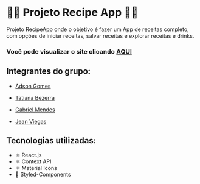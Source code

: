 <h1>🧑‍🍳 Projeto Recipe App 👨‍🍳</h1>

<p>Projeto RecipeApp onde o objetivo é fazer um App de receitas completo, com opções de iniciar receitas, salvar receitas e explorar receitas e drinks.</p>

<h3>Você pode visualizar o site clicando <a href="https://projeto-recipe-app-tau.vercel.app/" target="_blank" >AQUI</a></h3>

<h2>Integrantes do grupo:</h2>
<ul>
  <li><a href="https://www.linkedin.com/in/ACoAADF8tPABxLdVlduLLo4rfLny7Nfy0zyUlyg?lipi=urn%3Ali%3Apage%3Ad_flagship3_detail_base%3Bn3wf9EG3Rw%2B64FepQ9PnSw%3D%3D"><p>Adson Gomes</p></a></li>
  <li><a href="https://www.linkedin.com/in/ACoAABzz9swB9rvDyCJZb9o5b2dmgYHsw3GGLAI?lipi=urn%3Ali%3Apage%3Ad_flagship3_detail_base%3Bn3wf9EG3Rw%2B64FepQ9PnSw%3D%3D"><p>Tatiana Bezerra</p></a></li>
  <li><a href="https://www.linkedin.com/in/ACoAACQVXygBNglSrcDOCFyipqxblpQ8-yfGHmI?lipi=urn%3Ali%3Apage%3Ad_flagship3_detail_base%3Bn3wf9EG3Rw%2B64FepQ9PnSw%3D%3D"><p>Gabriel Mendes</p></a></li>
  <li><a href="https://www.linkedin.com/in/ACoAAArGTLwBiPNBOt_YSQIJR1NryVjluall5d8?lipi=urn%3Ali%3Apage%3Ad_flagship3_detail_base%3Bn3wf9EG3Rw%2B64FepQ9PnSw%3D%3D"><p>Jean Viegas</p></a></li>
</ul>

<h2>Tecnologias utilizadas: </h2>
<ul>
  <li>⚛️ React.js</li>
  <li>⚛️ Context API</li>
  <li>⚛️ Material Icons</li>
  <li>💅 Styled-Components</li>
</ul>
